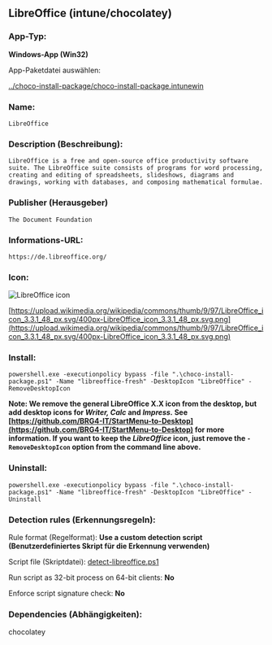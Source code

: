 ## LibreOffice (intune/chocolatey)

### App-Typ:

__Windows-App (Win32)__

App-Paketdatei auswählen:

[../choco-install-package/choco-install-package.intunewin](../choco-install-package/choco-install-package.intunewin?raw=true)


### Name:

```
LibreOffice
```

### Description (Beschreibung):

```
LibreOffice is a free and open-source office productivity software suite. The LibreOffice suite consists of programs for word processing, creating and editing of spreadsheets, slideshows, diagrams and drawings, working with databases, and composing mathematical formulae.
```

### Publisher (Herausgeber)

```
The Document Foundation
```


### Informations-URL:

```
https://de.libreoffice.org/
```

### Icon:

![LibreOffice icon](https://upload.wikimedia.org/wikipedia/commons/thumb/9/97/LibreOffice_icon_3.3.1_48_px.svg/100px-LibreOffice_icon_3.3.1_48_px.svg.png)

[https://upload.wikimedia.org/wikipedia/commons/thumb/9/97/LibreOffice_icon_3.3.1_48_px.svg/400px-LibreOffice_icon_3.3.1_48_px.svg.png](https://upload.wikimedia.org/wikipedia/commons/thumb/9/97/LibreOffice_icon_3.3.1_48_px.svg/400px-LibreOffice_icon_3.3.1_48_px.svg.png)

### Install:

```
powershell.exe -executionpolicy bypass -file ".\choco-install-package.ps1" -Name "libreoffice-fresh" -DesktopIcon "LibreOffice" -RemoveDesktopIcon
```
__Note: We remove the general LibreOffice X.X icon from the desktop, but add desktop icons for _Writer, Calc_ and _Impress._ See [https://github.com/BRG4-IT/StartMenu-to-Desktop](https://github.com/BRG4-IT/StartMenu-to-Desktop) for more information. If you want to keep the _LibreOffice_ icon, just remove the `-RemoveDesktopIcon` option from the command line above.__

### Uninstall:

```
powershell.exe -executionpolicy bypass -file ".\choco-install-package.ps1" -Name "libreoffice-fresh" -DesktopIcon "LibreOffice" -Uninstall
```


### Detection rules (Erkennungsregeln):

Rule format (Regelformat): __Use a custom detection script (Benutzerdefiniertes Skript für die Erkennung verwenden)__

Script file (Skriptdatei): [detect-libreoffice.ps1](./detect-libreoffice.ps1?raw=true)

Run script as 32-bit process on 64-bit clients: __No__

Enforce script signature check: __No__

### Dependencies (Abhängigkeiten):

chocolatey
